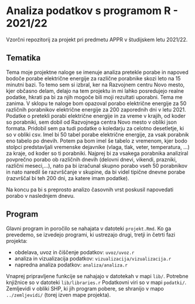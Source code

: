 # Analiza podatkov s programom R - 2021/22

Vzorčni repozitorij za projekt pri predmetu APPR v študijskem letu 2021/22. 

## Tematika

Tema moje projektne naloge se imenuje analiza pretekle porabe in napoved bodoče porabe električne energije za različne porabnike skozi leto na 15 minutni bazi.
To temo sem si izbral, ker na Razvojnem centru Novo mesto, kjer občasno delam, delajo na tem projektu in mi lahko posredujejo realne podatke, hkrati pa bi za njih mogoče bili moji rezultati uporabni. 
Tema me zanima. V sklopu te naloge bom opazoval porabo električne energije za 50 različnih porabnikov električne energije za 200 zaporednih dni v letu 2021.  Podatke o pretekli porabi električne energije in za vreme v krajih, od koder so porabniki, sem dobil od Razvojnega centra Novo mesto v obliki json formata.
Pridobil sem pa tudi podatke o koledarju za celotno desetletje, ki so v obliki csv. 
Imel bi 50 tabel porabe električne energije, za vsak porabnik eno tabelo po dnevih. Potem pa bom imel še tabelo z vremenom, kjer bodo stolpci predstavljali vremenske dejavnike (vlaga, tlak, veter, temperatura, ...) za kraje, od koder so ti porabniki. 
Najprej bi za vsakega porabnika analiziral povprečno porabo ob različnih dnevih (delovni dnevi, vikendi, prazniki, različni meseci,...), nato pa bi izračunal skupno porabo vseh 50 porabnikov in nato naredil še razvrščanje v skupine, da bi videl tipične dnevne porabe (razvrščal bi teh 200 dni, za katere imam podatke).

Na koncu pa bi s preprosto analizo časovnih vrst poskusil napovedati porabo v naslednjem dnevu. 


## Program

Glavni program in poročilo se nahajata v datoteki `projekt.Rmd`.
Ko ga prevedemo, se izvedejo programi, ki ustrezajo drugi, tretji in četrti fazi projekta:

* obdelava, uvoz in čiščenje podatkov: `uvoz/uvoz.r`
* analiza in vizualizacija podatkov: `vizualizacija/vizualizacija.r`
* napredna analiza podatkov: `analiza/analiza.r`

Vnaprej pripravljene funkcije se nahajajo v datotekah v mapi `lib/`.
Potrebne knjižnice so v datoteki `lib/libraries.r`
Podatkovni viri so v mapi `podatki/`.
Zemljevidi v obliki SHP, ki jih program pobere,
se shranijo v mapo `../zemljevidi/` (torej izven mape projekta).
